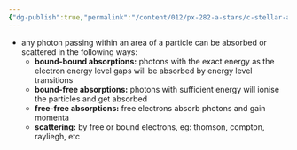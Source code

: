 ```yaml
---
{"dg-publish":true,"permalink":"/content/012/px-282-a-stars/c-stellar-atmosphere/c5-14-stellar-atmospheres/px-282-c10a-sources-of-opacity/","created":"2024-11-25T10:50:32.000+00:00","updated":"2024-11-26T09:38:33.662+00:00"}
---
```


- any photon passing within an area of a particle can be absorbed or scattered in the following ways:
	- **bound-bound absorptions:** photons with the exact energy as the electron energy level gaps will be absorbed by energy level transitions
	- **bound-free absorptions:** photons with sufficient energy will ionise the particles and get absorbed
	- **free-free absorptions:** free electrons absorb photons and gain momenta
	- **scattering:** by free or bound electrons, eg: thomson, compton, rayliegh, etc
